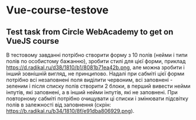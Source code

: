 # Vue-course-testove

## Test task from Circle WebAcademy to get on VueJS course

В тестовому завданні потрібно створити форму з 10 полів (нейми і типи полів по особистому бажанню), зробити стилі для цієї форми, приклад https://d.radikal.ru/d38/1810/b1/8081b71ea42b.png, але можна зробити і інший зовнішній вигляд, не принципово. Надалі при сабміті цієї форми потрібно всі незаповнені поля виділити червоним, всі заповнені - зеленим і після списку полів створити 2 блоки, в перший вивести нейми інпутів, які заповнені, а в інший нейми інпутів, які не заповнені. При повторному сабміті потрібно очищувати ці списки і змінювати підсвітку полів в залежності від заповнення (скрін: https://b.radikal.ru/b34/1810/8f/e91dba806929.png).